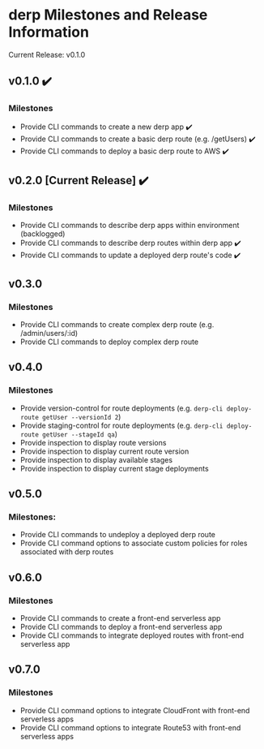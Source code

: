 # derp Milestones and Release Information

Current Release: v0.1.0

## v0.1.0 :heavy_check_mark:
### Milestones
- Provide CLI commands to create a new derp app :heavy_check_mark:
- Provide CLI commands to create a basic derp route (e.g. /getUsers) :heavy_check_mark:
- Provide CLI commands to deploy a basic derp route to AWS :heavy_check_mark:

## v0.2.0 [Current Release] :heavy_check_mark:
### Milestones
- Provide CLI commands to describe derp apps within environment (backlogged)
- Provide CLI commands to describe derp routes within derp app :heavy_check_mark:
- Provide CLI commands to update a deployed derp route's code :heavy_check_mark:

## v0.3.0
### Milestones
- Provide CLI commands to create complex derp route (e.g. /admin/users/:id)
- Provide CLI commands to deploy complex derp route

## v0.4.0
### Milestones
- Provide version-control for route deployments (e.g. `derp-cli deploy-route getUser --versionId 2`)
- Provide staging-control for route deployments (e.g. `derp-cli deploy-route getUser --stageId qa`)
- Provide inspection to display route versions
- Provide inspection to display current route version
- Provide inspection to display available stages
- Provide inspection to display current stage deployments

## v0.5.0
### Milestones:
- Provide CLI commands to undeploy a deployed derp route
- Provide CLI command options to associate custom policies for roles associated with derp routes

## v0.6.0
### Milestones
- Provide CLI commands to create a front-end serverless app
- Provide CLI commands to deploy a front-end serverless app
- Provide CLI commands to integrate deployed routes with front-end serverless app

## v0.7.0
### Milestones
- Provide CLI command options to integrate CloudFront with front-end serverless apps
- Provide CLI command options to integrate Route53 with front-end serverless apps
